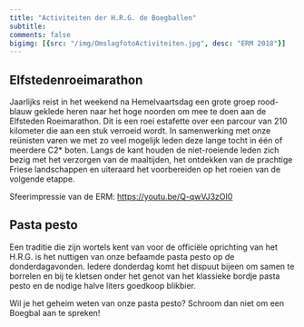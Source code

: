 ```yaml
---
title: "Activiteiten der H.R.G. de Boegballen"
subtitle: 
comments: false
bigimg: [{src: "/img/OmslagfotoActiviteiten.jpg", desc: "ERM 2018"}]
---
```


## Elfstedenroeimarathon
Jaarlijks reist in het weekend na Hemelvaartsdag een grote groep rood-blauw geklede heren naar het hoge noorden om mee te doen aan de Elfsteden Roeimarathon. Dit is een roei estafette over een parcour van 210 kilometer die aan een stuk verroeid wordt. In samenwerking met onze reünisten varen we met zo veel mogelijk leden deze lange tocht in één of meerdere C2* boten.  Langs de kant houden de niet-roeiende leden zich bezig met het verzorgen van de maaltijden, het ontdekken van de prachtige Friese landschappen en uiteraard het voorbereiden op het roeien van de volgende etappe.

Sfeerimpressie van de ERM: https://youtu.be/Q-qwVJ3zOI0
 
## Pasta pesto
Een traditie die zijn wortels kent van voor de officiële oprichting van het H.R.G. is het nuttigen van onze befaamde pasta pesto op de donderdagavonden. Iedere donderdag komt het dispuut bijeen om samen te borrelen en bij te kletsen onder het genot van het klassieke bordje pasta pesto en de nodige halve liters goedkoop blikbier.
&nbsp;

Wil je het geheim weten van onze pasta pesto? Schroom dan niet om een Boegbal aan te spreken!